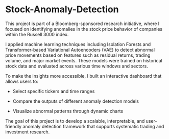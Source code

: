 # Stock-Anomaly-Detection
This project is part of a Bloomberg-sponsored research initiative, where I focused on identifying anomalies in the stock price behavior of companies within the Russell 3000 index.

I applied machine learning techniques including Isolation Forests and Transformer-based Variational Autoencoders (VAE) to detect abnormal price movements based on features such as residual returns, trading volume, and major market events. These models were trained on historical stock data and evaluated across various time windows and sectors.

To make the insights more accessible, I built an interactive dashboard that allows users to:

- Select specific tickers and time ranges

- Compare the outputs of different anomaly detection models

- Visualize abnormal patterns through dynamic charts

The goal of this project is to develop a scalable, interpretable, and user-friendly anomaly detection framework that supports systematic trading and investment research.
